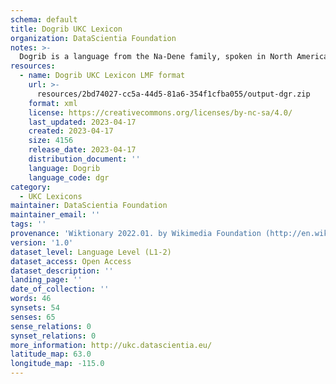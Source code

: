 ```yaml
---
schema: default
title: Dogrib UKC Lexicon
organization: DataScientia Foundation
notes: >-
  Dogrib is a language from the Na-Dene family, spoken in North America. The UKC Lexicon of Dogrib is represented as a lexico-semantic network. It consists of words, word senses, synsets, as well as sense-level and synset-level relationships.
resources:
  - name: Dogrib UKC Lexicon LMF format
    url: >-
      resources/2bd74027-cc5a-44d5-81a6-354f1cfba055/output-dgr.zip
    format: xml
    license: https://creativecommons.org/licenses/by-nc-sa/4.0/
    last_updated: 2023-04-17
    created: 2023-04-17
    size: 4156
    release_date: 2023-04-17
    distribution_document: ''
    language: Dogrib
    language_code: dgr
category:
  - UKC Lexicons
maintainer: DataScientia Foundation
maintainer_email: ''
tags: ''
provenance: 'Wiktionary 2022.01. by Wikimedia Foundation (http://en.wiktionary.org); CogNet 2.1 by Khuyagbaatar Batsuren, National University of Mongolia (http://cognet.ukc.disi.unitn.it); KinDiv: Kinship Diversity 1.0 by Temuulen Khishigsuren (http://ukc.disi.unitn.it/index.php/kinship/); Native Languages of the Americas 2021.11. by Laura Redish and Orrin Lewis (http://www.native-languages.org); Princeton WordNet 2.1 by Princeton University (https://wordnet.princeton.edu)'
version: '1.0'
dataset_level: Language Level (L1-2)
dataset_access: Open Access
dataset_description: ''
landing_page: ''
date_of_collection: ''
words: 46
synsets: 54
senses: 65
sense_relations: 0
synset_relations: 0
more_information: http://ukc.datascientia.eu/
latitude_map: 63.0
longitude_map: -115.0
---
```

